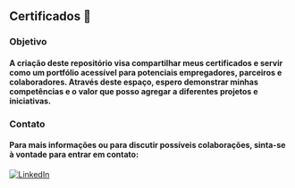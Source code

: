 ## Certificados :memo:

### Objetivo
#### A criação deste repositório visa compartilhar meus certificados e servir como um portfólio acessível para potenciais empregadores, parceiros e colaboradores. Através deste espaço, espero demonstrar minhas competências e o valor que posso agregar a diferentes projetos e iniciativas.

### Contato
#### Para mais informações ou para discutir possíveis colaborações, sinta-se à vontade para entrar em contato:

[![LinkedIn](https://img.shields.io/badge/LinkedIn-0077B5?style=for-the-badge&logo=linkedin&logoColor=white)](https://www.linkedin.com/in/wesley-gomes-sobral/)
